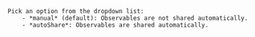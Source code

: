     Pick an option from the dropdown list:  
        - *manual* (default): Observables are not shared automatically.  
        - *autoShare*: Observables are shared automatically.